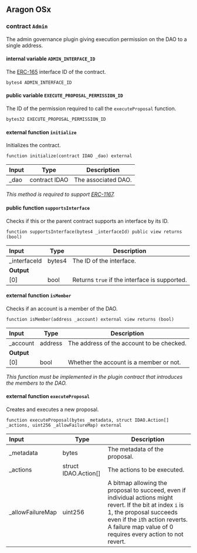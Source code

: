 ## Aragon OSx

###  contract `Admin`

The admin governance plugin giving execution permission on the DAO to a single address.

#### internal variable `ADMIN_INTERFACE_ID`

The [ERC-165](https://eips.ethereum.org/EIPS/eip-165) interface ID of the contract.

```solidity
bytes4 ADMIN_INTERFACE_ID 
```

#### public variable `EXECUTE_PROPOSAL_PERMISSION_ID`

The ID of the permission required to call the `executeProposal` function.

```solidity
bytes32 EXECUTE_PROPOSAL_PERMISSION_ID 
```

#### external function `initialize`

Initializes the contract.

```solidity
function initialize(contract IDAO _dao) external 
```

| Input | Type | Description |
|:----- | ---- | ----------- |
| _dao | contract IDAO | The associated DAO. |

*This method is required to support [ERC-1167](https://eips.ethereum.org/EIPS/eip-1167).*

#### public function `supportsInterface`

Checks if this or the parent contract supports an interface by its ID.

```solidity
function supportsInterface(bytes4 _interfaceId) public view returns (bool) 
```

| Input | Type | Description |
|:----- | ---- | ----------- |
| _interfaceId | bytes4 | The ID of the interface. |
| **Output** | |
| [0] | bool | Returns `true` if the interface is supported. |

#### external function `isMember`

Checks if an account is a member of the DAO.

```solidity
function isMember(address _account) external view returns (bool) 
```

| Input | Type | Description |
|:----- | ---- | ----------- |
| _account | address | The address of the account to be checked. |
| **Output** | |
| [0] | bool | Whether the account is a member or not. |

*This function must be implemented in the plugin contract that introduces the members to the DAO.*

#### external function `executeProposal`

Creates and executes a new proposal.

```solidity
function executeProposal(bytes _metadata, struct IDAO.Action[] _actions, uint256 _allowFailureMap) external 
```

| Input | Type | Description |
|:----- | ---- | ----------- |
| _metadata | bytes | The metadata of the proposal. |
| _actions | struct IDAO.Action[] | The actions to be executed. |
| _allowFailureMap | uint256 | A bitmap allowing the proposal to succeed, even if individual actions might revert. If the bit at index `i` is 1, the proposal succeeds even if the `i`th action reverts. A failure map value of 0 requires every action to not revert. |

